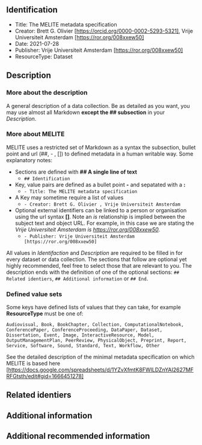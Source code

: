 ## Identification
- Title: The MELITE metadata specification
- Creator: Brett G. Olivier [https://orcid.org/0000-0002-5293-5321], Vrije Universiteit Amsterdam [https://ror.org/008xxew50]
- Date: 2021-07-28 
- Publisher: Vrije Universiteit Amsterdam [https://ror.org/008xxew50]
- ResourceType: Dataset

## Description
### More about the description
 A general description of a data collection. Be as detailed as you want, you may use almost all Markdown **except the ## subsection** in your *Description*. 

### More about MELITE
MELITE uses a restricted set of Markdown as a syntax the subsection, bullet point and url (##, - , []) to defined metadata in a human writable way. Some explanatory notes:

- Sections are defined with **## A single line of text**
  - `## Identification`
- Key, value pairs are defined as a bullet point **-** and sepatated with a **:**
  - `- Title: The MELITE metadata specification`
- A Key may sometime require a list of values
  - `- Creator: Brett G. Olivier , Vrije Universiteit Amsterdam`
- Optional external identifiers can be linked to a person or organisation using the url syntax **[]**. Note an *is* relationship is implied between the subject text and object URL. For example, in this case we are stating the *Vrije Universiteit Amsterdam is https://ror.org/008xxew50*.
  - `- Publisher: Vrije Universiteit Amsterdam [https://ror.org/008xxew50]`

All values in *Identifaction* and *Description* are required to be filled in for every dataset or data collection. The sections that follow are optional yet highly recommended, feel free to select those that are relevant to you. The description ends with the definition of one of the optional sections: `## Related identiers`, `## Additional information` or `## End`.

### Defined value sets
Some keys have defined lists of values that they can take, for example **ResourceType** must be one of: 

```text
Audiovisual, Book, BookChapter, Collection, ComputationalNotebook, ConferencePaper, ConferenceProceeding, DataPaper, Dataset, Dissertation, Event, Image, InteractiveResource, Model, OutputManagementPlan, PeerReview, PhysicalObject, Preprint, Report, Service, Software, Sound, Standard, Text, Workflow, Other
```

See the detailed description of the minimal metadata specification on which MELITE is based here [https://docs.google.com/spreadsheets/d/1YZvXfmtK8FWILDZnYAI2627MFRFGtsth/edit#gid=1666451278]

## Related identiers

## Additional information



























## Additional recommended information
